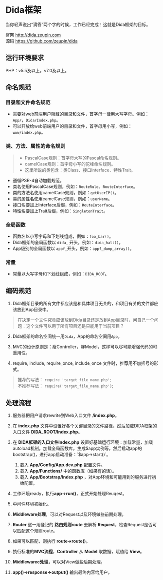 # Dida框架

当你轻声说出“滴答”两个字的时候，工作已经完成！这就是Dida框架的目标。

官网 <http://dida.zeupin.com>  
源码 <https://github.com/zeupin/dida>

## 运行环境要求

PHP：v5.5及以上，v7.0及以上。

## 命名规范

### 目录和文件命名规范

* 需要对web前端用户隐藏的目录和文件，首字母一律用大写字母。例如：`App/`，`Dida/Index.php`。
* 可以开放给web前端用户的目录和文件，首字母用小写，例如：`www/index.php`。

### 类、方法、属性的命名规则

> * PascalCase规则：首字母大写的Pascal命名规则。
> * camelCase规则：首字母小写的驼峰命名规则。
> * 这里所说的类包含：类Class、接口Interface、特性Trait。

* 遵循PSR-4自动加载规范。
* 类名使用PascalCase规则，例如：`RouteRule`、`RouteInterface`。
* 类的方法名使用camelCase规则，例如：`getUserIP()`。
* 类的属性名使用camelCase规则，例如：`userName`。
* 接口名要加上Interface后缀，例如：`RouteInterface`。
* 特性名要加上Trait后缀，例如：`SingletonTrait`。

### 全局函数

* 函数名以小写字母和下划线组成，例如：`foo_bar()`。
* Dida框架的全局函数以 `dida_` 开头，例如：`dida_halt()`。
* App级别的全局函数以 `appf_`开头，例如：`appf_dump_array()`。

### 常量

* 常量以大写字母和下划线组成，例如：`DIDA_ROOT`。

## 编码规范

1. Dida框架目录的所有文件都应该是和具体项目无关的，和项目有关的文件都应该放到App目录中。

  > 在决定一个文件究竟应该放到Dida目录还是放到App目录时，问自己一个问题：这个文件可以用于所有项目还是只能用于当前项目？

2. Dida框架的命名空间统一用`Dida`，App的命名空间用`App`。

3. MVC的设计原则是：瘦Controller，胖Model，这样可以尽可能增强代码的可重用性。

4. require, include, require_once, include_once 文件时，推荐用不加括号的形式。

  > 推荐的写法：   `require 'target_file_name.php'`;  
  > 不推荐写法： `require('target_file_name.php')`;  

## 处理流程

1. 服务器把用户请求rewrite到Web入口文件 **<www>/index.php**。

2. 在 **index.php** 文件中设置好各个关键目录的文件路径，然后加载DIDA框架的入口文件 **DIDA_ROOT/Index.php**。

3. 在 **DIDA框架的入口文件Index.php** 设置好基础运行环境：加载常量，加载autoload机制，加载全局函数库，生成$app实例等，然后启动app的bootstrap()，进行app启动准备：`$app->start()`。
	1. 载入 **App/Config/App.dev.php** 配置文件。
	2. 载入 **App/Functions/** 中的函数库（如果有的话）。
	3. 载入 **App/Bootstrap/Index.php** ，对App环境和可能用到的服务进行初始配置。

4. 工作环境ready，执行**app->run()**，正式开始处理Reuqest。

5. 中间件环境初始化。

6. **Middleware处理**，可以对Request以及环境做些前期处理。

7. **Router** 逐一用登记的 **路由规则route** 去解析 **Request**，检查Request是否可以匹配这个规则route。

8. 如果可以匹配，则执行 **route->route()**。

9. 执行标准的**MVC流程**，**Controller** 从 **Model** 取数据，赋值给 **View**。

10. **Middlewarec处理**，可以对View做些后期处理。

11. **app()->response->output()** 输出最终内容给用户。
